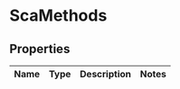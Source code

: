 # ScaMethods

## Properties
Name | Type | Description | Notes
------------ | ------------- | ------------- | -------------
